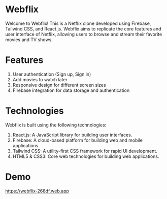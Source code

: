 # Webflix
  Welcome to Webflix! This is a Netflix clone developed using Firebase, Tailwind CSS, and React.js. Webflix aims to replicate the core features and user   interface of Netflix, allowing users to browse and stream their favorite movies and TV shows.


# Features
  1. User authentication (Sign up, Sign in)
  2. Add movies to watch later 
  3. Responsive design for different screen sizes
  4. Firebase integration for data storage and authentication

# Technologies
  Webflix is built using the following technologies:
  1. React.js: A JavaScript library for building user interfaces.  
  2. Firebase: A cloud-based platform for building web and mobile applications.  
  3. Tailwind CSS: A utility-first CSS framework for rapid UI development.  
  4. HTML5 & CSS3: Core web technologies for building web applications.
  
# Demo
https://webflix-268df.web.app
